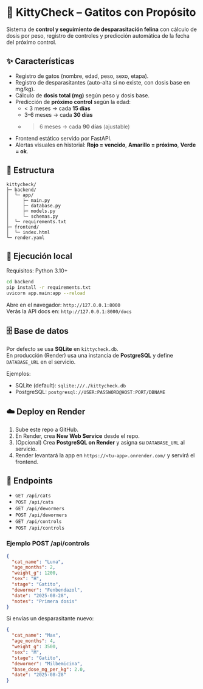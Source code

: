 # 🐾 KittyCheck – Gatitos con Propósito

Sistema de **control y seguimiento de desparasitación felina** con cálculo de dosis por peso, registro de controles y predicción automática de la fecha del próximo control.

## ✨ Características
- Registro de gatos (nombre, edad, peso, sexo, etapa).
- Registro de desparasitantes (auto-alta si no existe, con dosis base en mg/kg).
- Cálculo de **dosis total (mg)** según peso y dosis base.
- Predicción de **próximo control** según la edad:
  - < 3 meses → cada **15 días**
  - 3–6 meses → cada **30 días**
  - > 6 meses → cada **90 días** (ajustable)
- Frontend estático servido por FastAPI.
- Alertas visuales en historial: **Rojo = vencido**, **Amarillo = próximo**, **Verde = ok**.

## 🧱 Estructura
```
kittycheck/
├─ backend/
│  └─ app/
│     ├─ main.py
│     ├─ database.py
│     ├─ models.py
│     └─ schemas.py
│  └─ requirements.txt
├─ frontend/
│  └─ index.html
└─ render.yaml
```

## 🚀 Ejecución local
Requisitos: Python 3.10+

```bash
cd backend
pip install -r requirements.txt
uvicorn app.main:app --reload
```
Abre en el navegador: `http://127.0.0.1:8000`  
Verás la API docs en: `http://127.0.0.1:8000/docs`

## 🗄️ Base de datos
Por defecto se usa **SQLite** en `kittycheck.db`.  
En producción (Render) usa una instancia de **PostgreSQL** y define `DATABASE_URL` en el servicio.

Ejemplos:
- SQLite (default): `sqlite:///./kittycheck.db`
- PostgreSQL: `postgresql://USER:PASSWORD@HOST:PORT/DBNAME`

## ☁️ Deploy en Render
1. Sube este repo a GitHub.
2. En Render, crea **New Web Service** desde el repo.
3. (Opcional) Crea **PostgreSQL on Render** y asigna su `DATABASE_URL` al servicio.
4. Render levantará la app en `https://<tu-app>.onrender.com/` y servirá el frontend.

## 📡 Endpoints
- `GET /api/cats`
- `POST /api/cats`
- `GET /api/dewormers`
- `POST /api/dewormers`
- `GET /api/controls`
- `POST /api/controls`

### Ejemplo POST /api/controls
```json
{
  "cat_name": "Luna",
  "age_months": 2,
  "weight_g": 1200,
  "sex": "H",
  "stage": "Gatito",
  "dewormer": "Fenbendazol",
  "date": "2025-08-28",
  "notes": "Primera dosis"
}
```
Si envías un desparasitante nuevo:
```json
{
  "cat_name": "Max",
  "age_months": 4,
  "weight_g": 3500,
  "sex": "M",
  "stage": "Gatito",
  "dewormer": "Milbemicina",
  "base_dose_mg_per_kg": 2.0,
  "date": "2025-08-28"
}
```